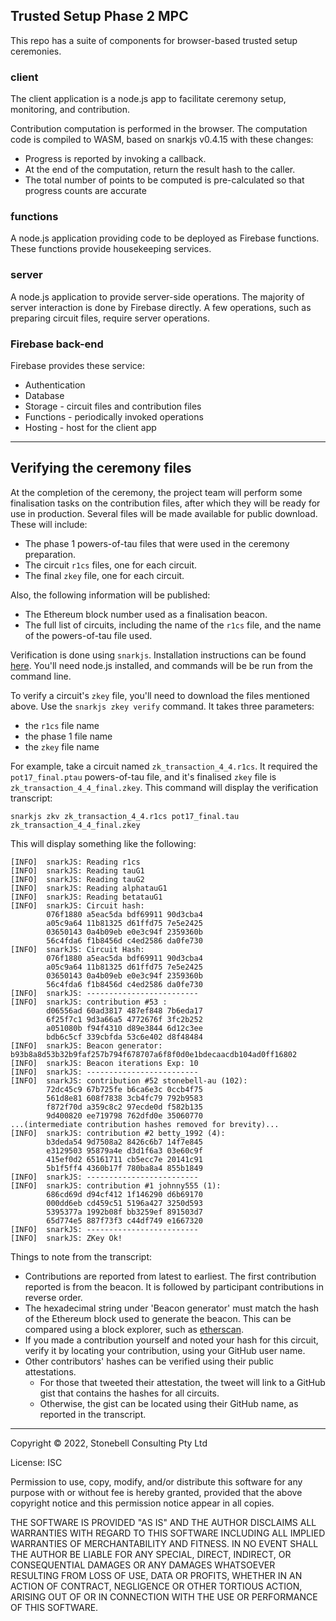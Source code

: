 ## Trusted Setup Phase 2 MPC

This repo has a suite of components for browser-based trusted setup ceremonies. 

### client
The client application is a node.js app to facilitate ceremony setup, monitoring, and contribution. 

Contribution computation is performed in the browser. The computation code
is compiled to WASM, based on snarkjs v0.4.15 with these changes:
* Progress is reported by invoking a callback.
* At the end of the computation, return the result hash to the caller.
* The total number of points to be computed is pre-calculated so that progress counts are accurate

### functions
A node.js application providing code to be deployed as Firebase functions. These functions provide housekeeping services.

### server
A node.js application to provide server-side operations. The majority of server interaction is done by Firebase directly. A few operations, such as preparing circuit files, require server operations.

### Firebase back-end
Firebase provides these service:
* Authentication
* Database
* Storage - circuit files and contribution files
* Functions - periodically invoked operations
* Hosting - host for the client app

-----------

## Verifying the ceremony files
At the completion of the ceremony, the project team will perform some finalisation tasks on the contribution files, after which they will be ready for use in production. Several files will be made available for public download. These will include:
* The phase 1 powers-of-tau files that were used in the ceremony preparation. 
* The circuit `r1cs` files, one for each circuit.
* The final `zkey` file, one for each circuit.

Also, the following information will be published:
* The Ethereum block number used as a finalisation beacon.
* The full list of circuits, including the name of the `r1cs` file, and the name of the powers-of-tau file used.

Verification is done using `snarkjs`. Installation instructions can be found [here](https://github.com/iden3/snarkjs). You'll need node.js installed, and commands will be be run from the command line. 

To verify a circuit's `zkey` file, you'll need to download the files mentioned above. Use the ```snarkjs zkey verify``` command. It takes three parameters:
* the `r1cs` file name
* the phase 1 file name
* the `zkey` file name

For example, take a circuit named `zk_transaction_4_4.r1cs`. It required the `pot17_final.ptau` powers-of-tau file, and it's finalised `zkey` file is `zk_transaction_4_4_final.zkey`. This command will display the verification transcript:

```snarkjs zkv zk_transaction_4_4.r1cs pot17_final.tau zk_transaction_4_4_final.zkey```

This will display something like the following:
```
[INFO]  snarkJS: Reading r1cs
[INFO]  snarkJS: Reading tauG1
[INFO]  snarkJS: Reading tauG2
[INFO]  snarkJS: Reading alphatauG1
[INFO]  snarkJS: Reading betatauG1
[INFO]  snarkJS: Circuit hash: 
		076f1880 a5eac5da bdf69911 90d3cba4
		a05c9a64 11b81325 d61ffd75 7e5e2425
		03650143 0a4b09eb e0e3c94f 2359360b
		56c4fda6 f1b8456d c4ed2586 da0fe730
[INFO]  snarkJS: Circuit Hash: 
		076f1880 a5eac5da bdf69911 90d3cba4
		a05c9a64 11b81325 d61ffd75 7e5e2425
		03650143 0a4b09eb e0e3c94f 2359360b
		56c4fda6 f1b8456d c4ed2586 da0fe730
[INFO]  snarkJS: -------------------------
[INFO]  snarkJS: contribution #53 :
		d06556ad 60ad3817 487ef848 7b6eda17
		6f25f7c1 9d3a66a5 4772676f 3fc2b252
		a051080b f94f4310 d89e3844 6d12c3ee
		bdb6c5cf 339cbfda 53c6e402 d8f48484
[INFO]  snarkJS: Beacon generator: b93b8a8d53b32b9faf257b794f678707a6f8f0d0e1bdecaacdb104ad0ff16802
[INFO]  snarkJS: Beacon iterations Exp: 10
[INFO]  snarkJS: -------------------------
[INFO]  snarkJS: contribution #52 stonebell-au (102):
		72dc45c9 67b725fe b6ca6e3c 0ccb4f75
		561d8e81 608f7838 3cb4fc79 792b9583
		f872f70d a359c8c2 97ecde0d f582b135
		9d400820 ee719798 762dfd0e 35060770
...(intermediate contribution hashes removed for brevity)...
[INFO]  snarkJS: contribution #2 betty_1992 (4):
		b3deda54 9d7508a2 8426c6b7 14f7e845
		e3129503 95879a4e d3d1f6a3 03e60c9f
		415ef0d2 65161711 cb5ecc7e 20141c91
		5b1f5ff4 4360b17f 780ba8a4 855b1849
[INFO]  snarkJS: -------------------------
[INFO]  snarkJS: contribution #1 johnny555 (1):
		686cd69d d94cf412 1f146290 d6b69170
		000dd6eb cd459c51 5196a427 3250d593
		5395377a 1992b08f bb3259ef 891503d7
		65d774e5 887f73f3 c44df749 e1667320
[INFO]  snarkJS: -------------------------
[INFO]  snarkJS: ZKey Ok!
```
Things to note from the transcript:
* Contributions are reported from latest to earliest. The first contribution reported is from the beacon. It is followed by participant contributions in reverse order.
* The hexadecimal string under 'Beacon generator' must match the hash of the Ethereum block used to generate the beacon. This can be compared using a block explorer, such as [etherscan](https://etherscan.io). 
* If you made a contribution yourself and noted your hash for this circuit, verify it by locating your contribution, using your GitHub user name.
* Other contributors' hashes can be verified using their public attestations. 
  * For those that tweeted their attestation, the tweet will link to a GitHub gist that contains the hashes for all circuits. 
  * Otherwise, the gist can be located using their GitHub name, as reported in the transcript. 


--------

Copyright ©️ 2022, Stonebell Consulting Pty Ltd

License: ISC

Permission to use, copy, modify, and/or distribute this software for any purpose with or without fee is hereby granted, provided that the above copyright notice and this permission notice appear in all copies.

THE SOFTWARE IS PROVIDED "AS IS" AND THE AUTHOR DISCLAIMS ALL WARRANTIES WITH REGARD TO THIS SOFTWARE INCLUDING ALL IMPLIED WARRANTIES OF MERCHANTABILITY AND FITNESS. IN NO EVENT SHALL THE AUTHOR BE LIABLE FOR ANY SPECIAL, DIRECT, INDIRECT, OR CONSEQUENTIAL DAMAGES OR ANY DAMAGES WHATSOEVER RESULTING FROM LOSS OF USE, DATA OR PROFITS, WHETHER IN AN ACTION OF CONTRACT, NEGLIGENCE OR OTHER TORTIOUS ACTION, ARISING OUT OF OR IN CONNECTION WITH THE USE OR PERFORMANCE OF THIS SOFTWARE.
